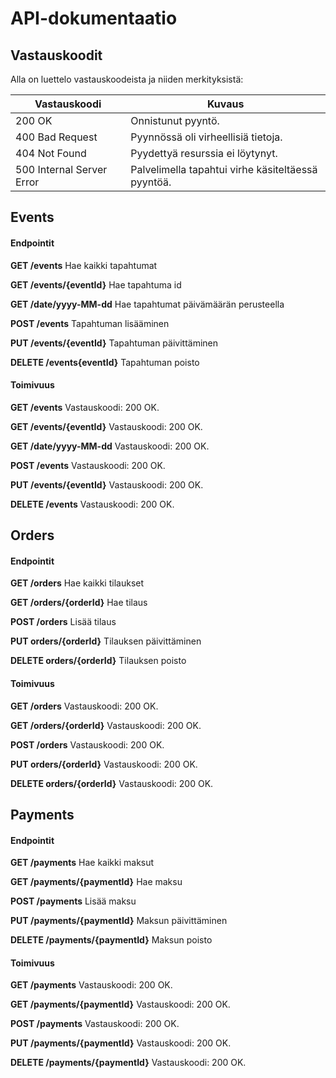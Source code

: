 # API-dokumentaatio

## Vastauskoodit

Alla on luettelo vastauskoodeista ja niiden merkityksistä:

| Vastauskoodi         | Kuvaus                                      |
|----------------------|---------------------------------------------|
| 200 OK               | Onnistunut pyyntö.                          |
| 400 Bad Request      | Pyynnössä oli virheellisiä tietoja.         |
| 404 Not Found        | Pyydettyä resurssia ei löytynyt.            |
| 500 Internal Server Error | Palvelimella tapahtui virhe käsiteltäessä pyyntöä. |

## Events

#### Endpointit

**GET /events** 
Hae kaikki tapahtumat

**GET /events/{eventId}** 
Hae tapahtuma id

**GET /date/yyyy-MM-dd** 
Hae tapahtumat päivämäärän perusteella

**POST /events** 
Tapahtuman lisääminen

**PUT /events/{eventId}** 
Tapahtuman päivittäminen

**DELETE /events{eventId}** 
Tapahtuman poisto

#### Toimivuus

**GET /events**
Vastauskoodi: 200 OK.

**GET /events/{eventId}**
Vastauskoodi: 200 OK.

**GET /date/yyyy-MM-dd**
Vastauskoodi: 200 OK.

**POST /events**
Vastauskoodi: 200 OK.

**PUT /events/{eventId}**
Vastauskoodi: 200 OK.

**DELETE /events**
Vastauskoodi: 200 OK.

## Orders

#### Endpointit

**GET /orders**
Hae kaikki tilaukset

**GET /orders/{orderId}**
Hae tilaus

**POST /orders**
Lisää tilaus

**PUT orders/{orderId}**
Tilauksen päivittäminen

**DELETE orders/{orderId}**
Tilauksen poisto

#### Toimivuus

**GET /orders**
Vastauskoodi: 200 OK.

**GET /orders/{orderId}**
Vastauskoodi: 200 OK.

**POST /orders**
Vastauskoodi: 200 OK.

**PUT orders/{orderId}**
Vastauskoodi: 200 OK.

**DELETE orders/{orderId}**
Vastauskoodi: 200 OK.

## Payments

#### Endpointit

**GET /payments**
Hae kaikki maksut

**GET /payments/{paymentId}**
Hae maksu

**POST /payments**
Lisää maksu

**PUT /payments/{paymentId}**
Maksun päivittäminen

**DELETE /payments/{paymentId}**
Maksun poisto

#### Toimivuus

**GET /payments**
Vastauskoodi: 200 OK.

**GET /payments/{paymentId}**
Vastauskoodi: 200 OK.

**POST /payments**
Vastauskoodi: 200 OK.

**PUT /payments/{paymentId}**
Vastauskoodi: 200 OK.

**DELETE /payments/{paymentId}**
Vastauskoodi: 200 OK.